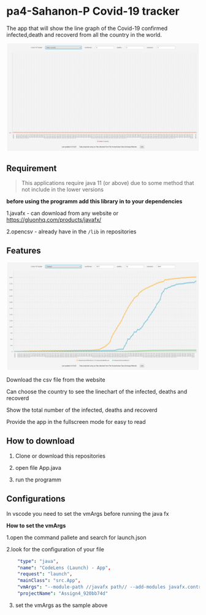 # pa4-Sahanon-P Covid-19 tracker

The app that will show the line graph of the Covid-19 confirmed infected,death and recoverd from all the country in the world.

<p align = "center">
    <img width="500" height="auto" src="image/pic1.jpg" alt="pic1" />
</p>

## Requirement

>This applications require java 11 (or above) due to some method that not include in the lower versions

**before using the programm add this library in to your dependencies**

1.javafx - can download from any website or https://gluonhq.com/products/javafx/  

2.opencsv - already have in the `/lib` in repositories

## Features

<p align = "center">
    <img width="500" height="auto" src="image/pic2.jpg" alt="pic2" />
</p>

Download the csv file from the website

Can choose the country to see the linechart of the infected, deaths and recoverd

Show the total number of the infected, deaths and recoverd

Provide the app in the fullscreen mode for easy to read 

## How to download

1. Clone or download this repositories

2. open file App.java

3. run the programm

## Configurations

In vscode you need to set the vmArgs before running the java fx

**How to set the vmArgs**

1.open the command pallete and search for launch.json

2.look for the configuration of your file
```yml
    "type": "java",
    "name": "CodeLens (Launch) - App",
    "request": "launch",
    "mainClass": "src.App",
    "vmArgs": "--module-path //javafx path// --add-modules javafx.controls,javafx.fxml",
    "projectName": "Assign4_920bb74d"
```
3. set the vmArgs as the sample above

